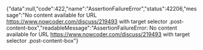 {"data":null,"code":422,"name":"AssertionFailureError","status":42206,"message":"No content available for URL https://www.nowcoder.com/discuss/219493 with target selector .post-content-box","readableMessage":"AssertionFailureError: No content available for URL https://www.nowcoder.com/discuss/219493 with target selector .post-content-box"}